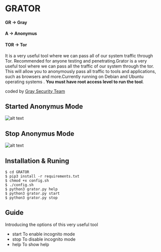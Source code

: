 # GRATOR

#### GR -> Gray
####  A -> Anonymus
#### TOR -> Tor
It is a very useful tool where we can pass all of our system traffic through Tor. Recommended for anyone testing and penetrating.Grator is a very useful tool where we can pass all the traffic of our system through the tor. This will allow you to anonymously pass all traffic to tools and applications, such as browsers and more.Currently running on Debian and Ubuntu  operating systems . **You must have root access level to run the tool**.

coded by [Gray Security Team](https://T.me/S3CURITY_GRAY)

## Started Anonymus Mode 

![alt text](http://s7.picofile.com/file/8389871000/start.png "Start Mode ")

## Stop Anonymus Mode

![alt text](http://s6.picofile.com/file/8389871034/stop.png "Stop Mode")


## Installation & Runing
``` 
$ cd GRATOR 
$ pip3 install -r requirements.txt
$ chmod +x config.sh
$ ./config.sh
$ python3 grator.py help
$ python3 grator.py start
$ python3 grator.py stop
``` 
## Guide 

Introducing the options of this very useful tool

* start To enable incognito mode 
* stop To disable incognito mode
* help To show help
